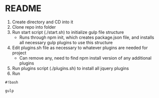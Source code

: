 # README #

1. Create directory and CD into it
2. Clone repo into folder 
3. Run start script (./start.sh) to initialize gulp file structure 
   * Runs through npm init, which creates package.json file, and installs all necessary gulp plugins to use this structure
4. Edit plugins.sh file as necessary to whatever plugins are needed for project
   * Can remove any, need to find npm install version of any additional plugins 
5. Run plugins script (./plugins.sh) to install all jquery plugins 
6. Run 
```
#!bash

gulp
```